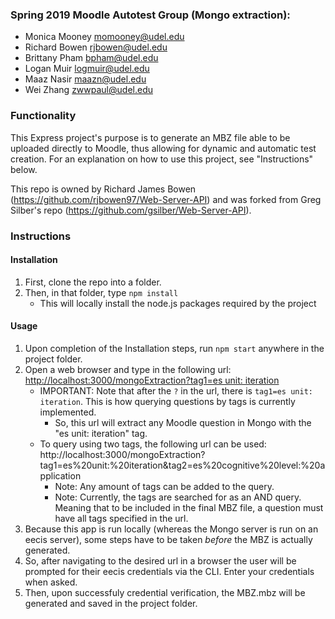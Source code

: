 ### Spring 2019 Moodle Autotest Group (Mongo extraction):
- Monica Mooney <momooney@udel.edu>
- Richard Bowen <rjbowen@udel.edu>
- Brittany Pham <bpham@udel.edu>
- Logan Muir <logmuir@udel.edu>
- Maaz Nasir <maazn@udel.edu>
- Wei Zhang <zwwpaul@udel.edu>

### Functionality
This Express project's purpose is to generate an MBZ file able to be uploaded directly to Moodle, thus allowing for dynamic and automatic test creation. For an explanation on how to use this project, see "Instructions" below.

This repo is owned by Richard James Bowen (https://github.com/rjbowen97/Web-Server-API) and was forked from Greg Silber's repo (https://github.com/gsilber/Web-Server-API).


### Instructions
#### Installation
   1. First, clone the repo into a folder.
   2. Then, in that folder, type `npm install`
      - This will locally install the node.js packages required by the project

#### Usage
1. Upon completion of the Installation steps, run `npm start` anywhere in the project folder.
2. Open a web browser and type in the following url: [http://localhost:3000/mongoExtraction?tag1=es unit: iteration](http://localhost:3000/mongoExtraction?tag1=es%20unit:%20iteration)
   - IMPORTANT: Note that after the `?` in the url, there is `tag1=es unit: iteration`. This is how querying questions by tags is currently implemented.
      - So, this url will extract any Moodle question in Mongo with the "es unit: iteration" tag.
    - To query using two tags, the following url can be used: http://localhost:3000/mongoExtraction?tag1=es%20unit:%20iteration&tag2=es%20cognitive%20level:%20application
        - Note: Any amount of tags can be added to the query.
        - Note: Currently, the tags are searched for as an AND query. Meaning that to be included in the final MBZ file, a question must have all tags specified in the url.
3. Because this app is run locally (whereas the Mongo server is run on an eecis server), some steps have to be taken *before* the MBZ is actually generated.
4. So, after navigating to the desired url in a browser the user will be prompted for their eecis credentials via the CLI. Enter your credentials when asked.
5. Then, upon successfuly credential verification, the MBZ.mbz will be generated and saved in the project folder.
